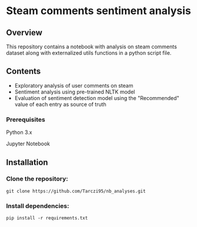 # Steam comments sentiment analysis

## Overview
This repository contains a notebook with analysis on steam comments dataset along with externalized utils functions in a python script file.

## Contents

- Exploratory analysis of user comments on steam
- Sentiment analysis using pre-trained NLTK model
- Evaluation of sentiment detection model using the "Recommended" value of each entry as source of truth

### Prerequisites

Python 3.x

Jupyter Notebook

## Installation
### Clone the repository:

    git clone https://github.com/Tarczi95/nb_analyses.git

### Install dependencies:

    pip install -r requirements.txt
